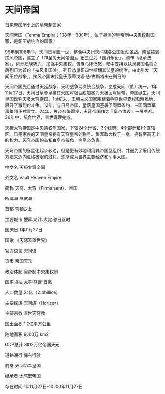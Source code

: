 # 天间帝国

日冕帝国历史上的皇帝制国家

天间帝国（Tenma Empire；108年—300年），位于昼洲的皇帝制中央集权制国家，是鈤王朝统治的国家。

99年到108年间，天间日皇鈤一世，整合中央州天间族各公国发动圣战，南征摧毁扶风帝国，建立了「神圣的天间帝国」。鈤三世为「国祚永衍」，颁布「继承法案」，削弱贵族势力，加强中央集权。贵族心怀愤怒，暗中支持以扶风帝国名将之后列日为首的「扶风复国派」。列日怂恿鈤四世推翻其父皇的统治，由此引发「天间王位战争」。扶风帝国末代皇子康蒂戈诺·慈·古斯塔夫在列日的

天间帝国先后通过天廷战争、天明战争两次统合战争，完成天间（族）统一。1年11月27日，天间日皇尊皇帝在天国穹极巨殿加冕为天极太穹皇帝，帝国诞生。天间皇国改称天极太穹帝国。1世纪末，王朝主义国家围绕着争夺世界霸权和殖民地，展开了激烈的斗争。12年，与日月帝国、星落皇国签署了同盟条约，三国同盟军事集团正式建立。24年，破晓战争爆发，天穹帝国作为『皇帝协议』一员参战。36年中，统合世界，普世真理完成。

天极太穹帝国是中央集权制国家，下辖24个行省、3个统府、4个郡廷和1个直辖区。日冕家族的天间皇帝拥有天穹皇帝的称号。集军政大权于一身，拥有至高无上的权力。天穹帝国的首相由皇帝任免，向皇帝负责。

天穹帝国的昼星化起步较晚，但是更有效地利用其帝国型组织，并避免了采用传统方法来迈向位格极限的过程。逐渐成为世界主要经济和军事大国。

中文名    天极太穹帝国

外文名                             Vault Heaven Empire

简称           天穹、太穹（Firmament）、帝国

所属洲                                              昼武洲

首都                                              穹顶之上

主要城市                瞾幕.龙汴.太霓.弥日亘时

国庆日                                      1年11月27日

国歌                                《天穹笼罩世界》

官方语言                                          天间语

货币                                              帝国天元

政治体制                         皇帝制中央集权制

国家领袖                              太平·尊吾·日冕

人口数量                            24亿（2.4billion）

主要民族                            天间族（Horizon）

主要宗教                                    普世天穹教

国土面积                                1.2亿平方公里

陆地面积                                      9000万 km2

GDP总计                            8812万亿帝国天元

道路通行                                       靠右行驶

前身                                       天间第二皇国

继承者                                       太穹宏帝国

存在时间        1年11月27日-10000年11月27日




